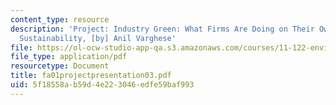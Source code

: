```yaml
---
content_type: resource
description: 'Project: Industry Green: What Firms Are Doing on Their Own to Achieve
  Sustainability, [by] Anil Varghese'
file: https://ol-ocw-studio-app-qa.s3.amazonaws.com/courses/11-122-environment-and-society-fall-2002/5f18558ab59d4e223046edfe59baf993_fa01projectpresentation03.pdf
file_type: application/pdf
resourcetype: Document
title: fa01projectpresentation03.pdf
uid: 5f18558a-b59d-4e22-3046-edfe59baf993
---
```

